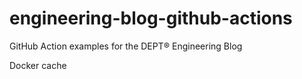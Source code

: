 # engineering-blog-github-actions
GitHub Action examples for the DEPT® Engineering Blog

Docker cache
